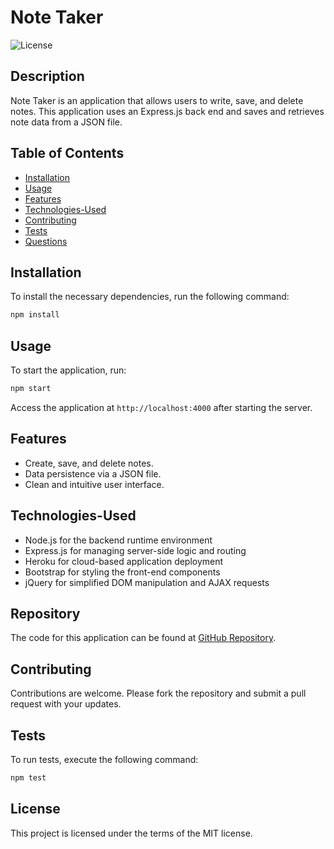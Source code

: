 # Note Taker
![License](https://img.shields.io/badge/license-MIT-green)
## Description
Note Taker is an application that allows users to write, save, and delete notes. This application uses an Express.js back end and saves and retrieves note data from a JSON file.

## Table of Contents
- [Installation](#installation)
- [Usage](#usage)
- [Features](#features)
- [Technologies-Used](#technologies-used)
- [Contributing](#contributing)
- [Tests](#tests)
- [Questions](#questions)

## Installation
To install the necessary dependencies, run the following command:
```bash
npm install
```
## Usage
To start the application, run:
```bash
npm start
```
Access the application at `http://localhost:4000` after starting the server.

## Features
- Create, save, and delete notes.
- Data persistence via a JSON file.
- Clean and intuitive user interface.

## Technologies-Used
- Node.js for the backend runtime environment
- Express.js for managing server-side logic and routing
- Heroku for cloud-based application deployment
- Bootstrap for styling the front-end components
- jQuery for simplified DOM manipulation and AJAX requests


## Repository
The code for this application can be found at [GitHub Repository](https://github.com/StgoWF/Note-Taker).


## Contributing
Contributions are welcome. Please fork the repository and submit a pull request with your updates.

## Tests
To run tests, execute the following command:
```bash
npm test
```
## License
This project is licensed under the terms of the MIT license.